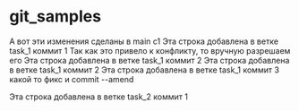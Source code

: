 # git_samples

А вот эти изменения сделаны в main c1
Эта строка добавлена в ветке task_1 коммит 1
Так как это привело к конфликту, то вручную разрешаем его
Эта строка добавлена в ветке task_1 коммит 2
Эта строка добавлена в ветке task_1 коммит 2
Эта строка добавлена в ветке task_1 коммит 3 какой то фикс и commit --amend

Эта строка добавлена в ветке task_2 коммит 1